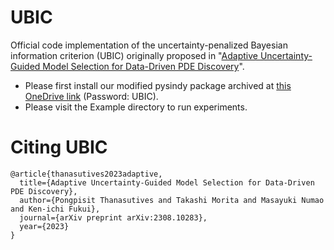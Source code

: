 # UBIC
Official code implementation of the uncertainty-penalized Bayesian information criterion (UBIC) originally proposed in "[Adaptive Uncertainty-Guided Model Selection for Data-Driven PDE Discovery](https://arxiv.org/abs/2308.10283)".

- Please first install our modified pysindy package archived at [this OneDrive link](https://chula-my.sharepoint.com/:u:/g/personal/pongpisit_t_alumni_chula_ac_th/EX7weU9tSe9BtbQjJXrGQG0Bxlj8d-nkEK6DZYsvLXbjhw) (Password: UBIC).
- Please visit the Example directory to run experiments.

# Citing UBIC
```
@article{thanasutives2023adaptive,
  title={Adaptive Uncertainty-Guided Model Selection for Data-Driven PDE Discovery},
  author={Pongpisit Thanasutives and Takashi Morita and Masayuki Numao and Ken-ichi Fukui},
  journal={arXiv preprint arXiv:2308.10283},
  year={2023}
}
```
